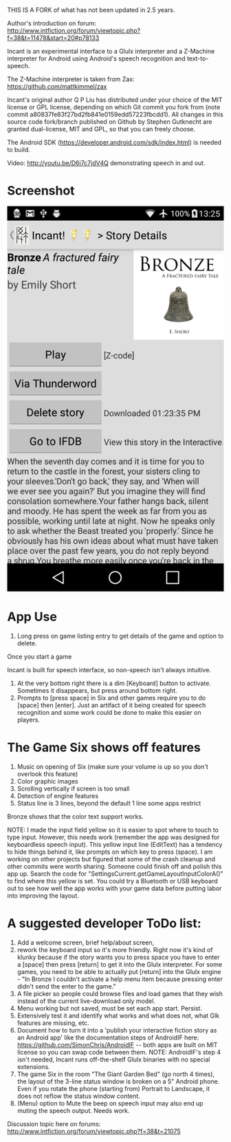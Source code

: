 THIS IS A FORK of what has not been updated in 2.5 years.

Author's introduction on forum: http://www.intfiction.org/forum/viewtopic.php?f=38&t=11478&start=20#p78133

Incant is an experimental interface to a Glulx interpreter and a Z-Machine interpreter for Android using Android's speech recognition and text-to-speech.

The Z-Machine interpreter is taken from Zax: https://github.com/mattkimmel/zax

Incant's original author Q P Liu has distributed under your choice of the MIT license or GPL license, depending on which Git commit you fork from (note commit a80837fe83f27bd2fb841e0159edd57223fbcdd1).
All changes in this source code fork/branch published on Github by Stephen Gutknecht are granted dual-license, MIT and GPL, so that you can freely choose.

The Android SDK (https://developer.android.com/sdk/index.html) is needed to build.


Video: http://youtu.be/D6i7c7jdV4Q demonstrating speech in and out.


Screenshot
============

![Screenshot](screenshots/LGLS676/device-2017-02-22-132550.png)


App Use
===========
1. Long press on game listing entry to get details of the game and option to delete.


Once you start a game

Incant is built for speech interface, so non-speech isn't always intuitive.

1. At the very bottom right there is a dim [Keyboard] button to activate. Sometimes it disappears, but press around bottom right.
2. Prompts to [press space] in Six and other games require you to do [space] then [enter]. Just an artifact of it being created for speech recognition and some work could be done to make this easier on players.


The Game Six shows off features
=====================================
1. Music on opening of Six (make sure your volume is up so you don't overlook this feature)
2. Color graphic images
3. Scrolling vertically if screen is too small
4. Detection of engine features
5. Status line is 3 lines, beyond the default 1 line some apps restrict

Bronze shows that the color text support works.

NOTE:
I made the input field yellow so it is easier to spot where to touch to type input. However, this needs work (remember the app was designed for keyboardless speech input).
This yellow input line (EditText) has a tendency to hide things behind it, like prompts on which key to press (space).
I am working on other projects but figured that some of the crash cleanup and other commits were worth sharing. Someone could finish off and polish this app up.
Search the code for "SettingsCurrent.getGameLayoutInputColorA()" to find where this yellow is set.
You could try a Bluetooth or USB keyboard out to see how well the app works with your game data before putting labor into improving the layout.



A suggested developer ToDo list:
==================================
1. Add a welcome screen, brief help/about screen,
2. rework the keyboard input so it's more friendly. Right now it's kind of klunky because if the story wants you to press space you have to enter a [space] then press [return] to get it into the Glulx interpreter.  For some games, you need to be able to actually put [return] into the Glulx engine - "In Bronze I couldn't activate a help menu item because pressing enter didn't send the enter to the game."
3. A file picker so people could browse files and load games that they wish instead of the current live-download only model.
4. Menu working but not saved, must be set each app start. Persist.
5. Extensively test it and identify what works and what does not, what Glk features are missing, etc.
6. Document how to turn it into a 'publish your interactive fiction story as an Android app' like the documentation steps of AndroidIF here: https://github.com/SimonChris/AndroidIF -- both apps are built on MIT license so you can swap code between them.  NOTE: AndroidIF's step 4 isn't needed, Incant runs off-the-shelf Glulx binaries with no special extensions.
7. The game Six in the room "The Giant Garden Bed" (go north 4 times), the layout of the 3-line status window is broken on a 5" Android phone. Even if you rotate the phone (starting from) Portrait to Landscape, it does not reflow the status window content.
8. (Menu) option to Mute the beep on speech input may also end up muting the speech output. Needs work.

Discussion topic here on forums: http://www.intfiction.org/forum/viewtopic.php?f=38&t=21075
